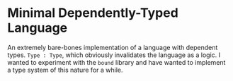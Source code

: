 # Minimal Dependently-Typed Language

An extremely bare-bones implementation of a language with dependent
types. `Type : Type`, which obviously invalidates the language as a
logic. I wanted to experiment with the `bound` library and have wanted
to implement a type system of this nature for a while.


